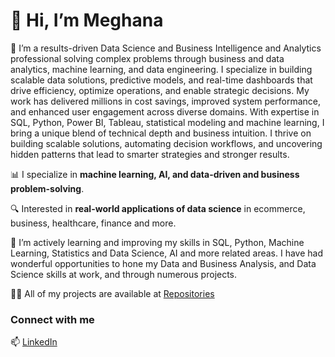 # 👋 Hi, I’m Meghana
👀 I’m a results-driven Data Science and Business Intelligence and Analytics professional solving complex problems through business and data analytics, machine learning, and data engineering. I specialize in building scalable data solutions, predictive models, and real-time dashboards that drive efficiency, optimize operations, and enable strategic decisions. My work has delivered millions in cost savings, improved system performance, and enhanced user engagement across diverse domains. With expertise in SQL, Python, Power BI, Tableau, statistical modeling and machine learning, I bring a unique blend of technical depth and business intuition. I thrive on building scalable solutions, automating decision workflows, and uncovering hidden patterns that lead to smarter strategies and stronger results.

📊 I specialize in **machine learning, AI, and data-driven and business problem-solving**. 

🔍 Interested in **real-world applications of data science** in ecommerce, business, healthcare, finance and more. 

🌱 I’m actively learning and improving my skills in SQL, Python, Machine Learning, Statistics and Data Science, AI and more related areas. I have had wonderful opportunities to hone my Data and Business Analysis, and Data Science skills at work, and through numerous projects.

👨‍💻 All of my projects are available at <a href="https://github.com/megabagem?tab=repositories">Repositories</a>

### Connect with me
📫 <a href="https://www.linkedin.com/in/bgem/">LinkedIn</a>


<!---
- 🧠 **Machine Learning & AI** – Scikit-Learn, TensorFlow, PyTorch  
- 🏗 **Big Data & Cloud** – AWS, GCP, Databricks, Spark  
- ⚙️ **MLOps & Deployment** – Docker, FastAPI, Streamlit  

## 🔧 Skills & Tools  
- 🧠 **Machine Learning & AI** – Scikit-Learn, TensorFlow  
- 📊 **Data Analytics** – Python, SQL, Pandas, NumPy, Matplotlib, Seaborn  
- 📈 **Business & Product Analytics** – A/B Testing, Experimentation, Forecasting  
--->
